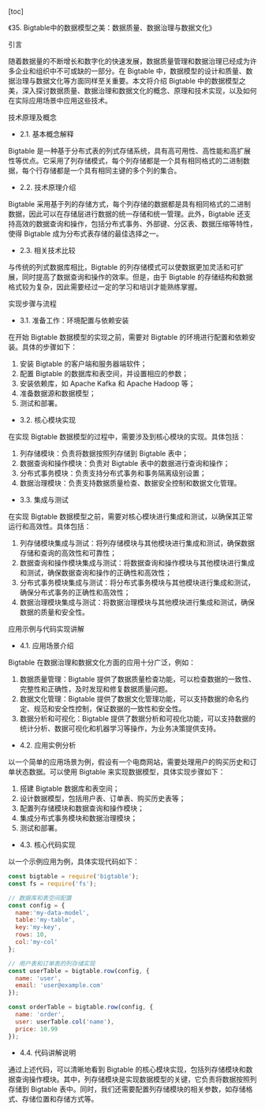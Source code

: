 
[toc]                    
                
                
《35. Bigtable中的数据模型之美：数据质量、数据治理与数据文化》

引言

随着数据量的不断增长和数字化的快速发展，数据质量管理和数据治理已经成为许多企业和组织中不可或缺的一部分。在 Bigtable 中，数据模型的设计和质量、数据治理与数据文化等方面同样至关重要。本文将介绍 Bigtable 中的数据模型之美，深入探讨数据质量、数据治理和数据文化的概念、原理和技术实现，以及如何在实际应用场景中应用这些技术。

技术原理及概念

- 2.1. 基本概念解释

Bigtable 是一种基于分布式表的列式存储系统，具有高可用性、高性能和高扩展性等优点。它采用了列存储模式，每个列存储都是一个具有相同格式的二进制数据，每个行存储都是一个具有相同主键的多个列的集合。

- 2.2. 技术原理介绍

Bigtable 采用基于列的存储方式，每个列存储的数据都是具有相同格式的二进制数据，因此可以在存储层进行数据的统一存储和统一管理。此外，Bigtable 还支持高效的数据查询和操作，包括分布式事务、外部键、分区表、数据压缩等特性，使得 Bigtable 成为分布式表存储的最佳选择之一。

- 2.3. 相关技术比较

与传统的列式数据库相比，Bigtable 的列存储模式可以使数据更加灵活和可扩展，同时提高了数据查询和操作的效率。但是，由于 Bigtable 的存储结构和数据格式较为复杂，因此需要经过一定的学习和培训才能熟练掌握。

实现步骤与流程

- 3.1. 准备工作：环境配置与依赖安装

在开始 Bigtable 数据模型的实现之前，需要对 Bigtable 的环境进行配置和依赖安装。具体的步骤如下：

1. 安装 Bigtable 的客户端和服务器端软件；
2. 配置 Bigtable 的数据库和表空间，并设置相应的参数；
3. 安装依赖库，如 Apache Kafka 和 Apache Hadoop 等；
4. 准备数据源和数据模型；
5. 测试和部署。

- 3.2. 核心模块实现

在实现 Bigtable 数据模型的过程中，需要涉及到核心模块的实现。具体包括：

1. 列存储模块：负责将数据按照列存储到 Bigtable 表中；
2. 数据查询和操作模块：负责对 Bigtable 表中的数据进行查询和操作；
3. 分布式事务模块：负责支持分布式事务和事务隔离级别设置；
4. 数据治理模块：负责支持数据质量检查、数据安全控制和数据文化管理。

- 3.3. 集成与测试

在实现 Bigtable 数据模型之前，需要对核心模块进行集成和测试，以确保其正常运行和高效性。具体包括：

1. 列存储模块集成与测试：将列存储模块与其他模块进行集成和测试，确保数据存储和查询的高效性和可靠性；
2. 数据查询和操作模块集成与测试：将数据查询和操作模块与其他模块进行集成和测试，确保数据查询和操作的正确性和高效性；
3. 分布式事务模块集成与测试：将分布式事务模块与其他模块进行集成和测试，确保分布式事务的正确性和高效性；
4. 数据治理模块集成与测试：将数据治理模块与其他模块进行集成和测试，确保数据的质量和安全性。

应用示例与代码实现讲解

- 4.1. 应用场景介绍

Bigtable 在数据治理和数据文化方面的应用十分广泛，例如：

1. 数据质量管理：Bigtable 提供了数据质量检查功能，可以检查数据的一致性、完整性和正确性，及时发现和修复数据质量问题。
2. 数据文化管理：Bigtable 提供了数据文化管理功能，可以支持数据的命名约定、规范和安全性控制，保证数据的一致性和安全性。
3. 数据分析和可视化：Bigtable 提供了数据分析和可视化功能，可以支持数据的统计分析、数据可视化和机器学习等操作，为业务决策提供支持。

- 4.2. 应用实例分析

以一个简单的应用场景为例，假设有一个电商网站，需要处理用户的购买历史和订单状态数据。可以使用 Bigtable 来实现数据模型，具体实现步骤如下：

1. 搭建 Bigtable 数据库和表空间；
2. 设计数据模型，包括用户表、订单表、购买历史表等；
3. 配置列存储模块和数据查询和操作模块；
4. 集成分布式事务模块和数据治理模块；
5. 测试和部署。

- 4.3. 核心代码实现

以一个示例应用为例，具体实现代码如下：

```javascript
const bigtable = require('bigtable');
const fs = require('fs');

// 数据库和表空间配置
const config = {
  name:'my-data-model',
  table:'my-table',
  key:'my-key',
  rows: 10,
  col:'my-col'
};

// 用户表和订单表的列存储实现
const userTable = bigtable.row(config, {
  name: 'user',
  email: 'user@example.com'
});

const orderTable = bigtable.row(config, {
  name: 'order',
  user: userTable.col('name'),
  price: 10.99
});
```

- 4.4. 代码讲解说明

通过上述代码，可以清晰地看到 Bigtable 的核心模块实现，包括列存储模块和数据查询操作模块。其中，列存储模块是实现数据模型的关键，它负责将数据按照列存储到 Bigtable 表中。同时，我们还需要配置列存储模块的相关参数，如存储格式、存储位置和存储方式等。

